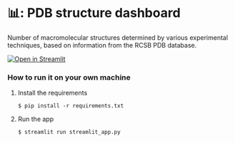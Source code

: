 # 📊: PDB structure dashboard

Number of macromolecular structures determined by various experimental techniques, based on information from the RCSB PDB database.

[![Open in Streamlit](https://static.streamlit.io/badges/streamlit_badge_black_white.svg)](https://pdbstats.streamlit.app/)

### How to run it on your own machine

1. Install the requirements

   ```
   $ pip install -r requirements.txt
   ```

2. Run the app

   ```
   $ streamlit run streamlit_app.py
   ```
